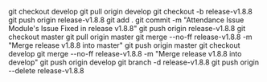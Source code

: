 git checkout develop
git pull origin develop
git checkout -b release-v1.8.8
git push origin release-v1.8.8
git add .
git commit -m "Attendance Issue Module's Issue Fixed in release v1.8.8"
git push origin release-v1.8.8
git checkout master
git pull origin master
git merge --no-ff release-v1.8.8 -m "Merge release v1.8.8 into master"
git push origin master
git checkout develop
git merge --no-ff release-v1.8.8 -m "Merge release v1.8.8 into develop"
git push origin develop
git branch -d release-v1.8.8
git push origin --delete release-v1.8.8
